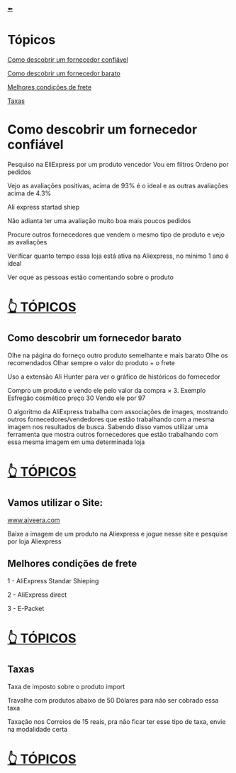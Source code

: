 [⬅️](https://github.com/Renanvt/curso-dropshiepping-cyberclass/tree/main)
# Tópicos

[Como descobrir um fornecedor confiável](#como-descobrir-um-fornecedor-confiável)

[Como descobrir um fornecedor barato](#como-descobrir-um-fornecedor-barato)

[Melhores condições de frete](#melhores-condições-de-frete)

[Taxas](#taxas)

# Como descobrir um fornecedor confiável 

Pesquiso na EliExpress por um produto vencedor
Vou em filtros Ordeno por pedidos

Vejo as avaliações positivas, acima de 93% é o ideal e as outras avaliações acima de 4.3%

Ali express startad shiep

Não adianta ter uma avaliação muito boa mais poucos pedidos

Procure outros fornecedores que vendem o mesmo tipo de produto e vejo as avaliações 

Verificar quanto tempo essa loja está ativa na Aliexpress, no mínimo 1 ano é ideal

Ver oque as pessoas estão comentando sobre o produto 

# [👆 TÓPICOS](#tópicos)


## Como descobrir um fornecedor barato

Olhe na página do forneço outro produto semelhante e mais barato
Olhe os recomendados 
Olhar sempre o valor do produto + o frete

Uso a extensão Ali Hunter para ver o gráfico de históricos do fornecedor 

Compro um produto e vendo ele pelo valor da compra × 3. Exemplo 
 Esfregão cosmético preço 30
Vendo ele por 97

O algoritmo da AliExpress trabalha com associações de images, mostrando outros fornecedores/vendedores que estão trabalhando com a mesma imagem nos resultados de busca. Sabendo disso vamos utilizar uma ferramenta que mostra outros fornecedores que estão trabalhando com essa mesma imagem em uma determinada loja

# [👆 TÓPICOS](#tópicos)


## Vamos utilizar o Site:

www.aiveera.com

Baixe a imagem de um produto na Aliexpress e jogue nesse site e pesquise por loja Aliexpress 

## Melhores condições de frete

1 - AliExpress Standar Shieping

2 - AliExpress direct

3 - E-Packet

# [👆 TÓPICOS](#tópicos)


## Taxas

Taxa de imposto sobre o produto import

Travalhe com produtos abaixo de 50 Dólares para não ser cobrado essa taxa

Taxação nos Correios de 15 reais, pra não ficar ter esse tipo de taxa, envie na modalidade certa

# [👆 TÓPICOS](#tópicos)
